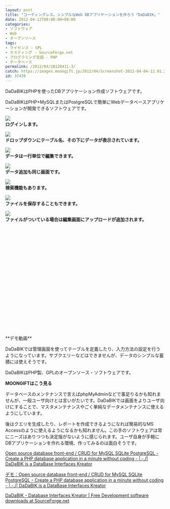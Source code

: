 ```yaml
---
layout: post
title: "コーディングレス。シンプルなWeb DBアプリケーションを作ろう「DaDaBIK」"
date: 2012-04-12T00:00:00+09:00
categories:
- ソフトウェア
- Web
- オープンソース
tags: 
- ライセンス - GPL
- ホスティング - SourceForge.net
- プログラミング言語 - PHP
- データベース
permalink: /2012/04/20120411-3/
catch: https://images.moongift.jp/2012/04/Screenshot-2012-04-04-12.01.10_thumb.png
id: 37439
---
```

DaDaBIKはPHPを使ったDBアプリケーション作成ソフトウェアです。

  

DaDaBIKはPHP+MySQLまたはPostgreSQLで簡単にWebデータベースアプリケーションが開発できるソフトウェアです。

  

[![](https://images.moongift.jp/2012/04/Screenshot-2012-04-04-12.00.33_thumb.png)](https://images.moongift.jp/2012/04/Screenshot-2012-04-04-12.00.33.png)  
**ログインします。**

  

[![](https://images.moongift.jp/2012/04/Screenshot-2012-04-04-12.00.45_thumb.png)](https://images.moongift.jp/2012/04/Screenshot-2012-04-04-12.00.45.png)  
**ドロップダウンにテーブル名、その下にデータが表示されています。**

  

[![](https://images.moongift.jp/2012/04/Screenshot-2012-04-04-12.01.01_thumb.png)](https://images.moongift.jp/2012/04/Screenshot-2012-04-04-12.01.01.png)  
**データは一行単位で編集できます。**

  

[![](https://images.moongift.jp/2012/04/Screenshot-2012-04-04-12.01.10_thumb.png)](https://images.moongift.jp/2012/04/Screenshot-2012-04-04-12.01.10.png)  
**データ追加も同じ画面です。**

  

[![](https://images.moongift.jp/2012/04/Screenshot-2012-04-04-12.01.16_thumb.png)](https://images.moongift.jp/2012/04/Screenshot-2012-04-04-12.01.16.png)  
**検索機能もあります。**

  

[![](https://images.moongift.jp/2012/04/Screenshot-2012-04-04-12.01.34_thumb.png)](https://images.moongift.jp/2012/04/Screenshot-2012-04-04-12.01.34.png)  
**ファイルを保存することもできます。**

  

[![](https://images.moongift.jp/2012/04/Screenshot-2012-04-04-12.01.42_thumb.png)](https://images.moongift.jp/2012/04/Screenshot-2012-04-04-12.01.42.png)  
**ファイルがついている場合は編集画面にアップロードが追加されます。**

  

<object width="560" height="340"><param name="movie" value="http://www.youtube.com/v/uPmXoep91Vkg&amp;hl=ja_JP&amp;feature=player_embedded&amp;version=3">
<param name="allowFullScreen" value="true">
<param name="allowScriptAccess" value="always">
<embed src="http://www.youtube.com/v/uPmXoep91Vk&amp;hl=en_US&amp;feature=player_embedded&amp;version=3" type="application/x-shockwave-flash" allowfullscreen="true" allowscriptaccess="always" width="560" height="340"></embed></object>  
**デモ動画**

  

DaDaBIKでは管理画面を使ってテーブルを定義したり、入力方法の設定を行うようになっています。サブクエリーなどはできませんが、データのシンプルな蓄積には使えそうです。

  

DaDaBIKはPHP製、GPLのオープンソース・ソフトウェアです。

  
  
  

**MOONGIFTはこう見る**

  

データベースのメンテナンスで言えばphpMyAdminなどで事足りるかも知れませんが、一般ユーザ向けとは言いがたいです。DaDaBIKでは画面をよりユーザ向けにすることで、マスタメンテナンスやごく単純なデータメンテナンスに使えるようにしています。

  

後はクエリを生成したり、レポートを作成できるようになれば簡易的なMS Accessのように使えるようになるかも知れません。この手のソフトウェアは常にニーズはありつつも決定版がないように感じられます。ユーザ自身が手軽にDBアプリケーションを作れる環境、作ってみるのは面白そうです。

  

[Open source database front-end / CRUD for MySQL SQLite PostgreSQL - Create a PHP database application in a minute without coding - |\.-./| DaDaBIK is a DataBase Interfaces Kreator](http://www.dadabik.org/)

  

[デモ：Open source database front-end / CRUD for MySQL SQLite PostgreSQL - Create a PHP database application in a minute without coding - |\.-./| DaDaBIK is a DataBase Interfaces Kreator](http://www.dadabik.org/index.php?function=show_company_demo)

  

[DaDaBIK - Database Interfaces Kreator | Free Development software downloads at SourceForge.net](http://sourceforge.net/projects/dadabik/)

